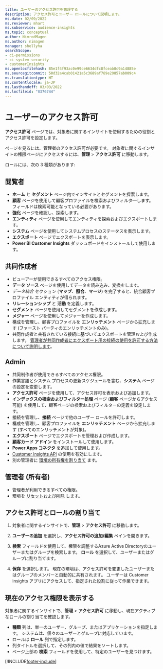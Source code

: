 ```yaml
---
title: ユーザーのアクセス許可を管理する
description: アクセス許可とユーザー ロールについて説明します。
ms.date: 02/09/2022
ms.reviewer: mhart
ms.subservice: audience-insights
ms.topic: conceptual
author: NimrodMagen
ms.author: nimagen
manager: shellyha
searchScope:
- ci-permissions
- ci-system-security
- customerInsights
ms.openlocfilehash: 85e1f4f93ac0e99ce6634dfc8fceab0c9a14885e
ms.sourcegitcommit: 50d32a4cab01421a5c3689af789e20857ab009c4
ms.translationtype: HT
ms.contentlocale: ja-JP
ms.lasthandoff: 03/03/2022
ms.locfileid: "8376744"
---
```

# <a name="user-permissions"></a>ユーザーのアクセス許可

**アクセス許可** ページでは、対象者に関するインサイトを使用するための役割とアクセス許可を設定します。

ページを見るには、管理者のアクセス許可が必要です。 対象者に関するインサイトの権限ページにアクセスするには、**管理** > **アクセス許可** に移動します。

ロールには、次の 3 種類があります:

## <a name="viewer"></a>閲覧者

- **ホーム** と **セグメント** ページ内でインサイトとセグメントを探索します。
- **顧客** ページを使用して顧客プロファイルを検索およびフィルタ―します。 フィールドは検索可能となっている必要があります。
- **強化** ページを確認し、探索します。
- **エンティティ** ページを使用してエンティティを探索およびエクスポートします。
- **システム** ページを使用してシステムプロセスのステータスを表示します。
- **エクスポート** ページでエクスポートを表示します。
- **Power BI Customer Insights** ダッシュボードをインストールして使用します。

## <a name="contributor"></a>共同作成者

- ビューアーが使用できるすべてのアクセス権限。
- **データ ソース** ページを使用してデータを読み込み、変換をします。
- *データ統合* セクション (**マップ**、**照合**、**マージ**) を完了すると、統合顧客プロファイル エンティティが得られます。
- **リレーションシップ** と **活動** を定義します。
- **セグメント** ページを使用してセグメントを作成します。
- **メジャー** ページを使用してメジャーを作成します。
- 構成を管理し、顧客プロファイルを **エンリッチメント** ページから拡充します (ファースト パーティのエンリッチメントのみ)。
- 共同作成者と共有されている接続に基づいてエクスポートを管理および作成します。 [管理者が共同作成者にエクスポート用の接続の使用を許可する方法について説明します](connections.md#allow-contributors-to-use-a-connection-for-exports)。

## <a name="admin"></a>Admin

- 共同制作者が使用できるすべてのアクセス権限。
- 作業言語とシステム プロセスの更新スケジュールを含む、**システム** ページの設定を変更します。
- **アクセス許可** ページを使用して、アクセス許可を表示および追加します。
- **インデックスの検索およびフィルター処理** ページ (**顧客** ページからアクセス可能) を使用して、顧客ページの検索およびフィルターの定義を設定します。
- 接続を管理し、**接続** ページで他のユーザー ロールを許可します。
- 構成を管理し、顧客プロファイルを **エンリッチメント** ページから拡充します (すべてのエンリッチメントが対象)。
- **エクスポート** ページでエクスポートを管理および作成します。
- **顧客カード アドイン** をインストールして使用します。
- **Power Apps コネクタ** を追加して使用します。
- [Customer Insights API](apis.md) の使用を有効にします。
- 別の管理者に [環境の所有権を割り当て](manage-environments.md#change-the-owner-of-an-environment) ます。

## <a name="admin-owner"></a>管理者 (所有者)

- 管理者が利用できるすべての権限。
- 環境を [リセットおよび削除](manage-environments.md#reset-an-existing-environment) します。

## <a name="assign-roles-and-permissions"></a>アクセス許可とロールの割り当て

1. 対象者に関するインサイトで、**管理** > **アクセス許可** に移動します。

1. **ユーザーの追加** を選択し、**アクセス許可の追加/編集** ペインを開きます。

1. **検索** フィールドを使用して、権限を調整するAzure Active Directoryのユーザーまたはグループを検索します。 **ロール** を選択して、ユーザーまたはグループに割り当てます。

1. **保存** を選択します。 現在の環境は、アクセス許可を変更したユーザーまたはグループのメンバーと自動的に共有されます。 ユーザーは Customer Insights アプリにアクセスして、指定された役割に従って作業できます。

## <a name="view-current-permissions"></a>現在のアクセス権限を表示する

対象者に関するインサイトで、**管理** > **アクセス許可** に移動し、現在アクティブなロールの割り当てを確認します。

- **種類** 列は、単一のユーザー、グループ、またはアプリケーションを指定します。 システムは、個々のユーザーとグループに対応しています。
- ロールは **ロール** 列で指定します。
- 列タイトルを選択して、その列内の値で結果をソートします。
- ページ上部の **検索** フィールドを使用して、特定のユーザーを見つけます。


[!INCLUDE[footer-include](../includes/footer-banner.md)]
